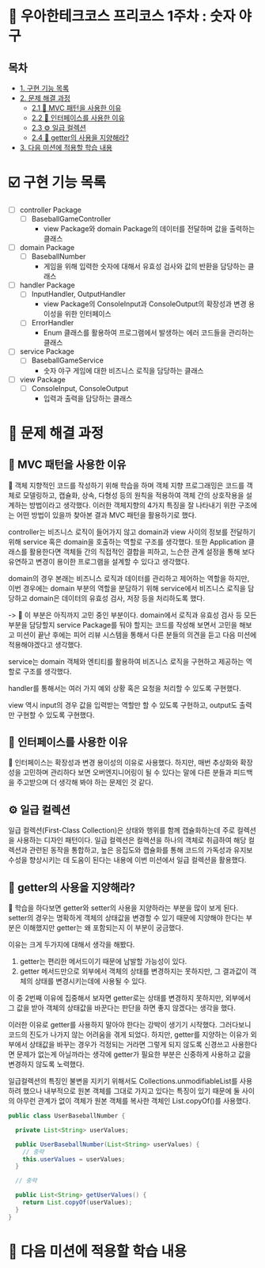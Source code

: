 # :beginner: 우아한테크코스 프리코스 1주차 : 숫자 야구

## 목차

- [1. 구현 기능 목록](#ballotboxwithcheck-구현-기능-목록) <br/>
- [2. 문제 해결 과정](#bookmark_tabs-문제-해결-과정)
  - [2.1 🤔 MVC 패턴을 사용한 이유](#-mvc-패턴을-사용한-이유)
  - [2.2 🤔 인터페이스를 사용한 이유](#-인터페이스를-사용한-이유)
  - [2.3 ⚙️ 일급 컬렉션](#-일급-컬렉션)
  - [2.4 🚧 getter의 사용을 지양해라?](#-getter의-사용을-지양해라-)
- [3. 다음 미션에 적용할 학습 내용](#ledger-다음-미션에-적용할-학습-내용) <br/>

# :ballot_box_with_check: 구현 기능 목록
- [ ] controller Package
  - [ ] BaseballGameController
    - view Package와 domain Package의 데이터를 전달하며 값을 출력하는 클래스
- [ ] domain Package
  - [ ] BaseballNumber
    - 게임을 위해 입력한 숫자에 대해서 유효성 검사와 값의 반환을 담당하는 클래스
- [ ] handler Package
  - [ ] InputHandler, OutputHandler  
    - view Package의 ConsoleInput과 ConsoleOutput의 확장성과 변경 용이성을 위한 인터페이스 
  - [ ] ErrorHandler
    - Enum 클래스를 활용하여 프로그램에서 발생하는 에러 코드들을 관리하는 클래스
- [ ] service Package
  - [ ] BaseballGameService
    - 숫자 야구 게임에 대한 비즈니스 로직을 담당하는 클래스
- [ ] view Package
  - [ ] ConsoleInput, ConsoleOutput
    - 입력과 출력을 담당하는 클래스

# :bookmark_tabs: 문제 해결 과정

## 🤔 MVC 패턴을 사용한 이유

🔹 객체 지향적인 코드를 작성하기 위해 학습을 하며 객체 지향 프로그래밍은 코드를 객체로 모델링하고, 캡슐화, 상속, 다형성 등의 원칙을 적용하여 객체 간의 상호작용을 설계하는 방법이라고 생각했다. 이러한 객체지향의 4가지 특징을 잘 나타내기 위한 구조에는 어떤 방법이 있을까 찾아본 결과 MVC 패턴을 활용하기로 했다. 

controller는 비즈니스 로직이 들어가지 않고 domain과 view 사이의 정보를 전달하기 위해 service 혹은 domain을 호출하는 역할로 구조를 생각했다. 또한 Application 클래스를 활용한다면 객체들 간의 직접적인 결합을 피하고, 느슨한 관계 설정을 통해 보다 유연하고 변경이 용이한 프로그램을 설계할 수 있다고 생각했다.

domain의 경우 본래는 비즈니스 로직과 데이터를 관리하고 제어하는 역할을 하지만, 이번 경우에는 domain 부분의 역할을 분담하기 위해 service에서 비즈니스 로직을 담당하고 domain은 데이터의 유효성 검사, 저장 등을 처리하도록 했다.

-> 🔹 이 부분은 아직까지 고민 중인 부분이다. domain에서 로직과 유효성 검사 등 모든 부분을 담당할지 service Package를 둬야 할지는 코드를 작성해 보면서 고민을 해보고 미션이 끝난 후에는 피어 리뷰 시스템을 통해서 다른 분들의 의견을 듣고 다음 미션에 적용해야겠다고 생각했다.  

service는 domain 객체와 엔티티를 활용하여 비즈니스 로직을 구현하고 제공하는 역할로 구조를 생각했다.

handler를 통해서는 여러 가지 예외 상황 혹은 요청을 처리할 수 있도록 구현했다.

view 역시 input의 경우 값을 입력받는 역할만 할 수 있도록 구현하고, output도 출력만 구현할 수 있도록 구현했다.

## 🤔 인터페이스를 사용한 이유

🔹 인터페이스는 확장성과 변경 용이성의 이유로 사용했다. 하지만, 매번 추상화와 확장성을 고민하며 관리하다 보면 오버엔지니어링이 될 수 있다는 말에 다른 분들과 피드백을 주고받으며 더 생각해 봐야 하는 문제인 것 같다.

## ⚙️ 일급 컬렉션

일급 컬렉션(First-Class Collection)은 상태와 행위를 함께 캡슐화하는데 주로 컬렉션을 사용하는 디자인 패턴이다. 일급 컬렉션은 컬렉션을 하나의 객체로 취급하여 해당 컬렉션과 관련된 동작을 통합하고, 높은 응집도와 캡슐화를 통해 코드의 가독성과 유지보수성을 향상시키는 데 도움이 된다는 내용에 이번 미션에서 일급 컬렉션을 활용했다.

## 🚧 getter의 사용을 지양해라?

🔹 학습을 하다보면 getter와 setter의 사용을 지양하라는 부분을 많이 보게 된다. setter의 경우는 명확하게 객체의 상태값을 변경할 수 있기 때문에 지양해야 한다는 부분은 이해했지만 getter는 왜 포함되는지 이 부분이 궁금했다. 

이유는 크게 두가지에 대해서 생각을 해봤다. 
1. getter는 편리한 메서드이기 때문에 남발할 가능성이 있다.
2. getter 메서드만으로 외부에서 객체의 상태를 변경하지는 못하지만, 그 결과값이 객체의 상태를 변경시키는데에 사용될 수 있다. 

이 중 2번째 이유에 집중해서 보자면 getter로는 상태를 변경하지 못하지만, 외부에서 그 값을 받아 객체의 상태값을 바꾼다는 판단을 하면 좋지 않겠다는 생각을 했다. 

이러한 이유로 getter를 사용하지 말아야 한다는 강박이 생기기 시작했다. 그러다보니 코드의 진도가 나가지 않는 어려움을 겪게 되었다. 하지만, getter를 지양하는 이유가 외부에서 상태값을 바꾸는 경우가 걱정되는 거라면 그렇게 되지 않도록 신경쓰고 사용한다면 문제가 없는게 아닐까라는 생각에 getter가 필요한 부분은 신중하게 사용하고 값을 변경하지 않도록 노력했다. 

일급컬렉션의 특징인 불변을 지키기 위해서도 Collections.unmodifiableList를 사용하려 했으나 내부적으로 원본 객체를 그대로 가지고 있다는 특징이 있기 때문에 둘 사이의 아무런 관계가 없이 객체가 원본 객체를 복사한 객체인 List.copyOf()를 사용했다.

```java 
public class UserBaseballNumber {

  private List<String> userValues;

  public UserBaseballNumber(List<String> userValues) {
    // 중략
    this.userValues = userValues;
  }

  // 중략

  public List<String> getUserValues() {
    return List.copyOf(userValues);
  }
}

```

# :ledger: 다음 미션에 적용할 학습 내용
